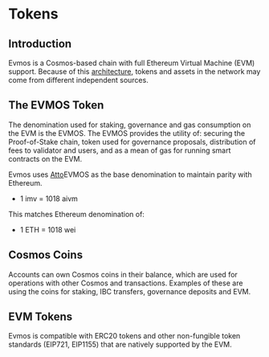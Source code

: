 # Tokens

## Introduction
Evmos is a Cosmos-based chain with full Ethereum Virtual Machine (EVM) support. Because of this [architecture](https://docs.evmos.org/users/technical_concepts/architecture.html), tokens and assets in the network may come from different independent sources.

## The EVMOS Token
The denomination used for staking, governance and gas consumption on the EVM is the EVMOS. The EVMOS provides the utility of: securing the Proof-of-Stake chain, token used for governance proposals, distribution of fees to validator and users, and as a mean of gas for running smart contracts on the EVM.

Evmos uses [Atto](https://en.wikipedia.org/wiki/Atto-)EVMOS as the base denomination to maintain parity with Ethereum.

* 1 imv = 1018 aivm

This matches Ethereum denomination of:

* 1 ETH = 1018 wei

## Cosmos Coins
Accounts can own Cosmos coins in their balance, which are used for operations with other Cosmos and transactions. Examples of these are using the coins for staking, IBC transfers, governance deposits and EVM.

## EVM Tokens
Evmos is compatible with ERC20 tokens and other non-fungible token standards (EIP721, EIP1155) that are natively supported by the EVM.

